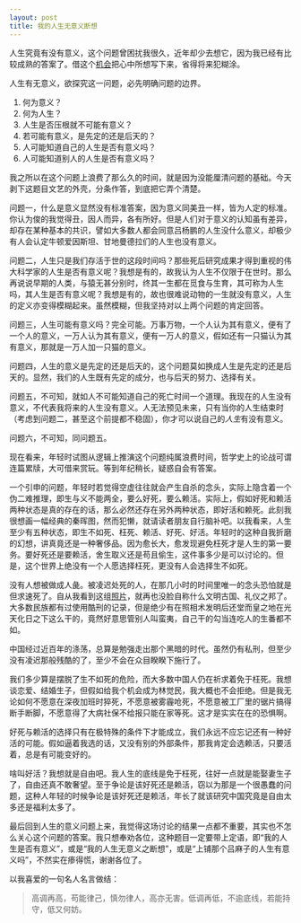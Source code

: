 ```yaml
---
layout: post
title: 我的人生无意义断想
---
```


人生究竟有没有意义，这个问题曾困扰我很久，近年却少去想它，因为我已经有比较成熟的答案了。借这个[机会](http://www.wyzxwk.com/Article/qingnian/2016/11/373862.html)把心中所想写下来，省得将来犯糊涂。

人生有无意义，欲探究这一问题，必先明确问题的边界。

1. 何为意义？
2. 何为人生？
3. 人生是否压根就不可能有意义？
4. 若可能有意义，是先定的还是后天的？
5. 人可能知道自己的人生是否有意义吗？
6. 人可能知道别人的人生是否有意义吗？

我之所以在这个问题上浪费了那么久的时间，就是因为没能厘清问题的基础。今天剥下这题目文艺的外壳，分条作答，到底把它弄个清楚。

问题一，什么是意义显然没有标准答案，因为意义同美丑一样，皆为人定的标准。你认为俊的我觉得丑，因人而异，各有所好。但是人们对于意义的认知虽有差异，却存在某种基本的共识，譬如大多数人都会同意吕杨鹏的人生没什么意义，却极少有人会认定牛顿爱因斯坦、甘地曼德拉们的人生也没有意义。

问题二，人生只是我们存活于世的这段时间吗？那些死后研究成果才得到重视的伟大科学家的人生是否有意义呢？我想是有的，故我认为人生不仅限于在世时。那么再说说早期的人类，与猿无甚分别时，终其一生都在觅食与生育，其可称为人生吗，其人生是否有意义呢？我想是有的，故也很难说动物的一生就没有意义，人生的定义亦变得模糊起来。虽然模糊，但我坚持对以上两个问题的肯定回答。

问题三，人生可能有意义吗？完全可能。万事万物，一个人认为其有意义，便有了一个人的意义，一万人认为其有意义，便有一万人的意义，假如还有一只猫认为其有意义，那就是一万人加一只猫的意义。

问题四，人生的意义是先定的还是后天的，这个问题莫如换成人生是先定的还是后天的。显然，我们的人生既有先定的成分，也与后天的努力、选择有关。

问题五，不可知，就如人不可能知道自己的死亡时间一个道理。我现在的人生没有意义，不代表我将来的人生没有意义。人无法预见未来，只有当你的人生结束时（考虑到问题二，甚至这个前提都不稳固），你才可以说自己的*人生*有没有意义。

问题六，不可知，同问题五。

现在看来，年轻时试图从逻辑上推演这个问题纯属浪费时间，哲学史上的论战可谓连篇累牍，大可借来赏玩。等到年纪稍长，疑惑自会有答案。

一个引申的问题，年轻时若觉得空虚往往就会产生自杀的念头，实际上隐含着一个伪二难推理，即生与义不能两全，要么好死，要么赖活。实际上，假如好死和赖活两种状态是真的存在的话，那么必然还存在另外两种状态，即好活和赖死。此刻我很想画一幅经典的秦晖图，然而犯懒，就请读者朋友自行脑补吧。以我看来，人生至少有五种状态，即生不如死、枉死、赖活、好死、好活。年轻时的这种自我折磨的幻想，讲真竟还是一种奢侈品。因为愈长大，愈发现避免枉死才是人生的第一要务。要好死还是要赖活，舍生取义还是苟且偷生，这件事多少是可以讨论的。但是，这个世界上绝没有一个人愿选择枉死，更没有人会选择生不如死。

没有人想被做成人彘。被凌迟处死的人，在那几小时的时间里唯一的念头恐怕就是但求速死了。自从我看到这组[照片](http://turandot.chineselegalculture.org/Photographs.php?CF=18)，就再也没脸自称什么文明古国、礼仪之邦了。大多数民族都有过使用酷刑的记录，但是绝少有在照相术发明后还堂而皇之地在光天化日之下这么干的，竟然好意思管别人叫蛮夷，自己干的勾当连吃人的生番都不如。

中国经过近百年的涤荡，总算是勉强走出那个黑暗的时代。虽然仍有私刑，但至少没有凌迟那般残酷的了，至少不会在众目睽睽下施行了。

我们多少算是摆脱了生不如死的危险，而大多数中国人仍在祈求着免于枉死。我想谈恋爱、结婚生子，但假如给我个机会成为林觉民，我大概也不会拒绝。但是我无论如何不愿意在深夜加班时猝死，不愿意被雾霾呛死，不愿意被工厂里的锯片搞得断手断脚，不愿意得了大病社保不给报只能在家等死。这才是实实在在的恐惧啊。

好死与赖活的选择只有在极特殊的条件下才能成立，我们永远不应忘记还有一种好活的可能。假如逼着我选的话，又没有别的外部条件，那我肯定会选赖活，只要活着，总是有可能变好的。

啥叫好活？我想就是自由吧。我人生的底线是免于枉死，往好一点就是能娶妻生子了，自由还真不敢奢望。至于争论是该好死还是赖活，窃以为那是一个很愚蠢的问题，这种人年轻的时候争论是该好死还是赖活，年长了就该研究中国究竟是自由太多还是福利太多了。

最后回到人生的意义问题上来，我觉得这场讨论的结果一点都不重要，其实也不怎么关心这个问题的答案。我只想奉劝各位，这种题目一定要带上定语，即“我的人生是否有意义”，或是“我的人生无意义之断想”，或是“上铺那个吕麻子的人生有意义吗”，不然实在瘆得慌，谢谢各位了。

以我喜爱的一句名人名言做结：

> 高调再高，苟能律己，慎勿律人，高亦无害。低调再低，不逾底线，若能持守，低又何妨。
